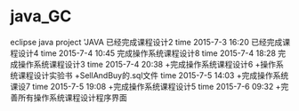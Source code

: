 # java_GC
eclipse java project
'JAVA
已经完成课程设计2
time 2015-7-3 16:20
    已经完成课程设计4
time 2015-7-4 10:45
    完成操作系统课程设计8
time 2015-7-4 18:28
    完成操作系统课程设计3
time 2015-7-4 20:38
    +完成操作系统课程设计6
    +操作系统课程设计实验书
    +SellAndBuy的.sql文件
time 2015-7-5 14:03
    +完成操作系统课设7
time 2015-7-5 19:08
    +完成操作系统课程设计5
time 2015-7-6 09:32
    +完善所有操作系统课程设计程序界面

